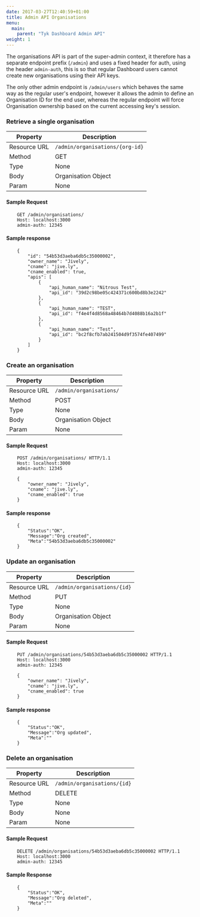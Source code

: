 ```yaml
---
date: 2017-03-27T12:40:59+01:00
title: Admin API Organisations
menu:
  main:
    parent: "Tyk Dashboard Admin API"
weight: 1 
---
```


The organisations API is part of the super-admin context, it therefore has a separate endpoint prefix (`/admin`) and uses a fixed header for auth, using the header `admin-auth`, this is so that regular Dashboard users cannot create new organisations using their API keys.

The only other admin endpoint is `/admin/users` which behaves the same way as the regular user's endpoint, however it allows the admin to define an Organisation ID for the end user, whereas the regular endpoint will force Organisation ownership based on the current accessing key's session.

### Retrieve a single organisation

| **Property** | **Description**                 |
| ------------ | ------------------------------- |
| Resource URL | `/admin/organisations/{org-id}` |
| Method       | GET                             |
| Type         | None                            |
| Body         | Organisation Object             |
| Param        | None                            |

#### Sample Request

```{.copyWrapper}
    GET /admin/organisations/
    Host: localhost:3000
    admin-auth: 12345
```

#### Sample response

```
    {
        "id": "54b53d3aeba6db5c35000002",
        "owner_name": "Jively",
        "cname": "jive.ly",
        "cname_enabled": true,
        "apis": [
            {
                "api_human_name": "Nitrous Test",
                "api_id": "39d2c98be05c424371c600bd8b3e2242"
            },
            {
                "api_human_name": "TEST",
                "api_id": "f4e4f4d8568a48464b7d4088b16a2b1f"
            },
            {
                "api_human_name": "Test",
                "api_id": "bc2f8cfb7ab241504d9f3574fe407499"
            }
        ]
    }
```

### Create an organisation

| **Property** | **Description**         |
| ------------ | ----------------------- |
| Resource URL | `/admin/organisations/` |
| Method       | POST                    |
| Type         | None                    |
| Body         | Organisation Object     |
| Param        | None                    |

#### Sample Request

```{.copyWrapper}
    POST /admin/organisations/ HTTP/1.1
    Host: localhost:3000
    admin-auth: 12345
    
    {
        "owner_name": "Jively",
        "cname": "jive.ly",
        "cname_enabled": true
    }
```

#### Sample response

```
    {
        "Status":"OK",
        "Message":"Org created",
        "Meta":"54b53d3aeba6db5c35000002"
    }
```

### Update an organisation

| **Property** | **Description**             |
| ------------ | --------------------------- |
| Resource URL | `/admin/organisations/{id}` |
| Method       | PUT                         |
| Type         | None                        |
| Body         | Organisation Object         |
| Param        | None                        |

#### Sample Request

```{.copyWrapper}
    PUT /admin/organisations/54b53d3aeba6db5c35000002 HTTP/1.1
    Host: localhost:3000
    admin-auth: 12345
    
    {
        "owner_name": "Jively",
        "cname": "jive.ly",
        "cname_enabled": true
    }
```

#### Sample response

```
    {
        "Status":"OK",
        "Message":"Org updated",
        "Meta":""
    }
```

### Delete an organisation

| **Property** | **Description**             |
| ------------ | --------------------------- |
| Resource URL | `/admin/organisations/{id}` |
| Method       | DELETE                      |
| Type         | None                        |
| Body         | None                        |
| Param        | None                        |

#### Sample Request

```{.copyWrapper}
    DELETE /admin/organisations/54b53d3aeba6db5c35000002 HTTP/1.1
    Host: localhost:3000
    admin-auth: 12345
```

#### Sample Response

```
    {
        "Status":"OK",
        "Message":"Org deleted",
        "Meta":""
    }
```